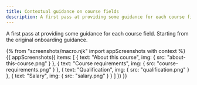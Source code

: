 ```yaml
---
title: Contextual guidance on course fields
description: A first pass at providing some guidance for each course field. Starting from the original onboarding guidance.
---
```

A first pass at providing some guidance for each course field. Starting from the original onboarding guidance.

{% from "screenshots/macro.njk" import appScreenshots with context %}
{{ appScreenshots({
  items: [
    {
      text: "About this course",
      img: { src: "about-this-course.png" }
    },
    {
      text: "Course requirements",
      img: { src: "course-requirements.png" }
    },
    {
      text: "Qualification",
      img: { src: "qualification.png" }
    },
    {
      text: "Salary",
      img: { src: "salary.png" }
    }
  ]
}) }}
